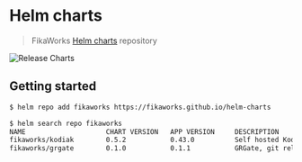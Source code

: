 Helm charts
===========

> FikaWorks [Helm charts](https://helm.sh) repository

![Release Charts](https://github.com/FikaWorks/helm-charts/workflows/Release%20Charts/badge.svg)

## Getting started

```bash
$ helm repo add fikaworks https://fikaworks.github.io/helm-charts

$ helm search repo fikaworks
NAME                    CHART VERSION   APP VERSION     DESCRIPTION
fikaworks/kodiak        0.5.2           0.43.0          Self hosted Kodiak
fikaworks/grgate        0.1.0           0.1.1           GRGate, git release gate utility
```
